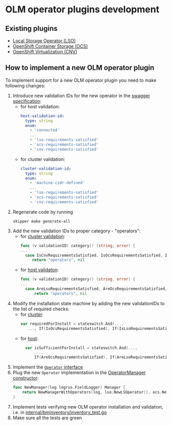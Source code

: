 # OLM operator plugins development

## Existing plugins
  - [Local Storage Operator (LSO)](../../internal/operators/lso)
  - [OpenShift Container Storage (OCS)](../../internal/operators/ocs)
  - [OpenShift Virtualization (CNV)](../../internal/operators/cnv)

## How to implement a new OLM operator plugin

To implement support for a new OLM operator plugin you need to make following changes:

 1. Introduce new validation IDs for the new operator in the [swagger specification](../../swagger.yaml):
    - for host validation:
      ```yaml
      host-validation-id:
        type: string
        enum:
          - 'connected'
          ...
          - 'lso-requirements-satisfied'
          - 'ocs-requirements-satisfied' 
          - 'cnv-requirements-satisfied'
      ```                   
    - for cluster validation:    
      ```yaml
      cluster-validation-id:
        type: string
        enum:
          - 'machine-cidr-defined'
          ...
          - 'lso-requirements-satisfied'
          - 'ocs-requirements-satisfied'
          - 'cnv-requirements-satisfied'
      ```
 1. Regenerate code by running
    ```shell script
    skipper make generate-all 
    ```      
 1. Add the new validation IDs to proper category - "operators":
    - for [cluster validation](../../internal/cluster/validation_id.go):
      ```go
      func (v validationID) category() (string, error) {
      ...
        case IsCnvRequirementsSatisfied, IsOcsRequirementsSatisfied, IsLsoRequirementsSatisfied:
     	   return "operators", nil
      ``` 
    - for [host validaton](../../internal/host/validation_id.go):
      ```go
      func (v validationID) category() (string, error) {
      ...
        case AreLsoRequirementsSatisfied, AreOcsRequirementsSatisfied, AreCnvRequirementsSatisfied:
      		return "operators", nil
      ```
 1. Modify the installation state machine by adding the new validationIDs to the list of required checks:
    - for [cluster](../../internal/cluster/statemachine.go):
      ```go 
      var requiredForInstall = stateswitch.And(...,
         ..., If(IsOcsRequirementsSatisfied), If(IsLsoRequirementsSatisfied), If(IsCnvRequirementsSatisfied))
      ```     
    - for [host](../../internal/host/statemachine.go):
      ```go
      	var isSufficientForInstall = stateswitch.And(...,
      		...,
      		If(AreOcsRequirementsSatisfied), If(AreLsoRequirementsSatisfied), If(AreCnvRequirementsSatisfied))
      ```
 1. Implement the [`Operator` interface](../../internal/operators/api/api.go)
 1. Plug the new `Operator` implementation in the [OperatorManager constructor](../../internal/operators/builder.go):
    ```go
    func NewManager(log logrus.FieldLogger) Manager {
    	return NewManagerWithOperators(log, lso.NewLSOperator(), ocs.NewOcsOperator(log), cnv.NewCnvOperator(log))
    }
    ```
 1. Implement tests verifying new OLM operator installation and validation, i.e. in [internal/bminventory/inventory_test.go](../../internal/bminventory/inventory_test.go)
 1. Make sure all the tests are green